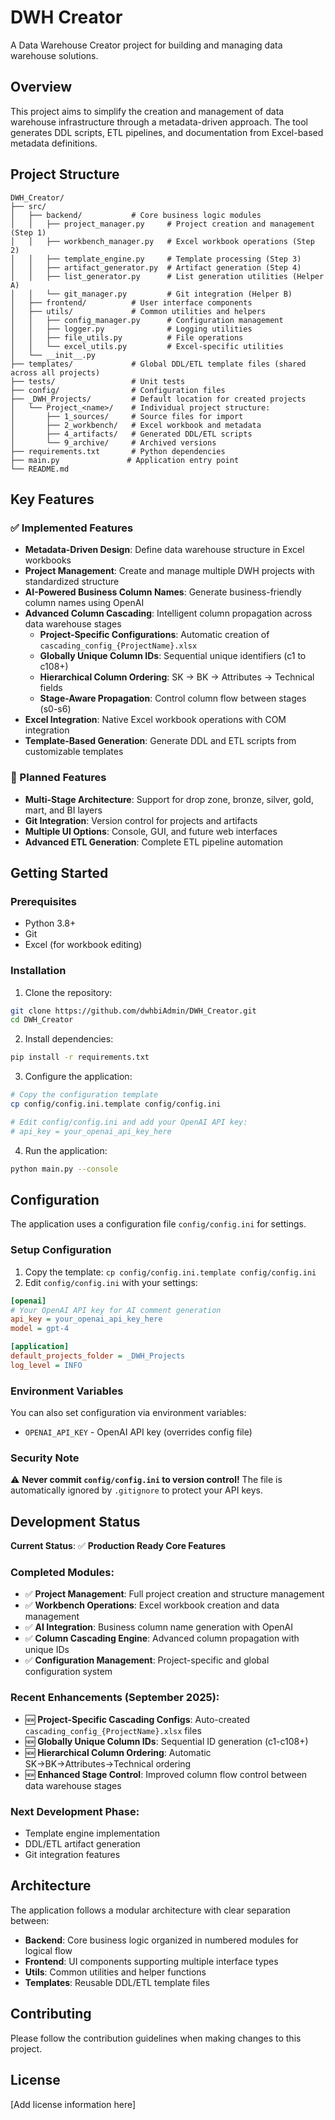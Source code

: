 # DWH Creator

A Data Warehouse Creator project for building and managing data warehouse solutions.

## Overview

This project aims to simplify the creation and management of data warehouse infrastructure through a metadata-driven approach. The tool generates DDL scripts, ETL pipelines, and documentation from Excel-based metadata definitions.

## Project Structure

```
DWH_Creator/
├── src/
│   ├── backend/           # Core business logic modules
│   │   ├── project_manager.py     # Project creation and management (Step 1)
│   │   ├── workbench_manager.py   # Excel workbook operations (Step 2) 
│   │   ├── template_engine.py     # Template processing (Step 3)
│   │   ├── artifact_generator.py  # Artifact generation (Step 4)
│   │   ├── list_generator.py      # List generation utilities (Helper A)
│   │   └── git_manager.py         # Git integration (Helper B)
│   ├── frontend/          # User interface components
│   ├── utils/             # Common utilities and helpers
│   │   ├── config_manager.py      # Configuration management
│   │   ├── logger.py              # Logging utilities
│   │   ├── file_utils.py          # File operations
│   │   └── excel_utils.py         # Excel-specific utilities
│   └── __init__.py
├── templates/             # Global DDL/ETL template files (shared across all projects)
├── tests/                 # Unit tests
├── config/                # Configuration files
├── _DWH_Projects/         # Default location for created projects
│   └── Project_<name>/    # Individual project structure:
│       ├── 1_sources/     # Source files for import
│       ├── 2_workbench/   # Excel workbook and metadata
│       ├── 4_artifacts/   # Generated DDL/ETL scripts
│       └── 9_archive/     # Archived versions
├── requirements.txt       # Python dependencies
├── main.py               # Application entry point
└── README.md
```

## Key Features

### ✅ Implemented Features

- **Metadata-Driven Design**: Define data warehouse structure in Excel workbooks
- **Project Management**: Create and manage multiple DWH projects with standardized structure
- **AI-Powered Business Column Names**: Generate business-friendly column names using OpenAI
- **Advanced Column Cascading**: Intelligent column propagation across data warehouse stages
  - **Project-Specific Configurations**: Automatic creation of `cascading_config_{ProjectName}.xlsx`
  - **Globally Unique Column IDs**: Sequential unique identifiers (c1 to c108+)
  - **Hierarchical Column Ordering**: SK → BK → Attributes → Technical fields
  - **Stage-Aware Propagation**: Control column flow between stages (s0-s6)
- **Excel Integration**: Native Excel workbook operations with COM integration
- **Template-Based Generation**: Generate DDL and ETL scripts from customizable templates  

### 🚧 Planned Features

- **Multi-Stage Architecture**: Support for drop zone, bronze, silver, gold, mart, and BI layers
- **Git Integration**: Version control for projects and artifacts
- **Multiple UI Options**: Console, GUI, and future web interfaces
- **Advanced ETL Generation**: Complete ETL pipeline automation

## Getting Started

### Prerequisites

- Python 3.8+
- Git
- Excel (for workbook editing)

### Installation

1. Clone the repository:
```bash
git clone https://github.com/dwhbiAdmin/DWH_Creator.git
cd DWH_Creator
```

2. Install dependencies:
```bash
pip install -r requirements.txt
```

3. Configure the application:
```bash
# Copy the configuration template
cp config/config.ini.template config/config.ini

# Edit config/config.ini and add your OpenAI API key:
# api_key = your_openai_api_key_here
```

4. Run the application:
```bash
python main.py --console
```

## Configuration

The application uses a configuration file `config/config.ini` for settings. 

### Setup Configuration

1. Copy the template: `cp config/config.ini.template config/config.ini`
2. Edit `config/config.ini` with your settings:

```ini
[openai]
# Your OpenAI API key for AI comment generation
api_key = your_openai_api_key_here
model = gpt-4

[application]
default_projects_folder = _DWH_Projects
log_level = INFO
```

### Environment Variables

You can also set configuration via environment variables:
- `OPENAI_API_KEY` - OpenAI API key (overrides config file)

### Security Note

⚠️ **Never commit `config/config.ini` to version control!** 
The file is automatically ignored by `.gitignore` to protect your API keys.

## Development Status

**Current Status**: ✅ **Production Ready Core Features**

### Completed Modules:
- ✅ **Project Management**: Full project creation and structure management
- ✅ **Workbench Operations**: Excel workbook creation and data management  
- ✅ **AI Integration**: Business column name generation with OpenAI
- ✅ **Column Cascading Engine**: Advanced column propagation with unique IDs
- ✅ **Configuration Management**: Project-specific and global configuration system

### Recent Enhancements (September 2025):
- 🆕 **Project-Specific Cascading Configs**: Auto-created `cascading_config_{ProjectName}.xlsx` files
- 🆕 **Globally Unique Column IDs**: Sequential ID generation (c1-c108+) 
- 🆕 **Hierarchical Column Ordering**: Automatic SK→BK→Attributes→Technical ordering
- 🆕 **Enhanced Stage Control**: Improved column flow control between data warehouse stages

### Next Development Phase:
- Template engine implementation
- DDL/ETL artifact generation
- Git integration features

## Architecture

The application follows a modular architecture with clear separation between:

- **Backend**: Core business logic organized in numbered modules for logical flow
- **Frontend**: UI components supporting multiple interface types
- **Utils**: Common utilities and helper functions
- **Templates**: Reusable DDL/ETL template files

## Contributing

Please follow the contribution guidelines when making changes to this project.

## License

[Add license information here]
